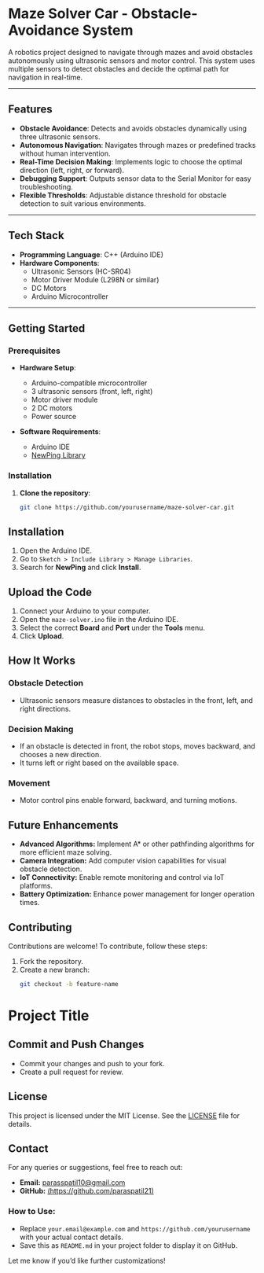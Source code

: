 # **Maze Solver Car - Obstacle-Avoidance System**

A robotics project designed to navigate through mazes and avoid obstacles autonomously using ultrasonic sensors and motor control. This system uses multiple sensors to detect obstacles and decide the optimal path for navigation in real-time.

---

## **Features**

- **Obstacle Avoidance**: Detects and avoids obstacles dynamically using three ultrasonic sensors.  
- **Autonomous Navigation**: Navigates through mazes or predefined tracks without human intervention.  
- **Real-Time Decision Making**: Implements logic to choose the optimal direction (left, right, or forward).  
- **Debugging Support**: Outputs sensor data to the Serial Monitor for easy troubleshooting.  
- **Flexible Thresholds**: Adjustable distance threshold for obstacle detection to suit various environments.  

---

## **Tech Stack**

- **Programming Language**: C++ (Arduino IDE)  
- **Hardware Components**:
  - Ultrasonic Sensors (HC-SR04)  
  - Motor Driver Module (L298N or similar)  
  - DC Motors  
  - Arduino Microcontroller  

---

## **Getting Started**

### **Prerequisites**

- **Hardware Setup**:  
  - Arduino-compatible microcontroller  
  - 3 ultrasonic sensors (front, left, right)  
  - Motor driver module  
  - 2 DC motors  
  - Power source  

- **Software Requirements**:  
  - Arduino IDE  
  - [NewPing Library](https://bitbucket.org/teckel12/arduino-new-ping/wiki/Home)  

### **Installation**

1. **Clone the repository**:  
   ```bash
   git clone https://github.com/yourusername/maze-solver-car.git
## Installation

1. Open the Arduino IDE.
2. Go to `Sketch > Include Library > Manage Libraries`.
3. Search for **NewPing** and click **Install**.

## Upload the Code

1. Connect your Arduino to your computer.
2. Open the `maze-solver.ino` file in the Arduino IDE.
3. Select the correct **Board** and **Port** under the **Tools** menu.
4. Click **Upload**.

## How It Works

### Obstacle Detection
- Ultrasonic sensors measure distances to obstacles in the front, left, and right directions.

### Decision Making
- If an obstacle is detected in front, the robot stops, moves backward, and chooses a new direction.
- It turns left or right based on the available space.

### Movement
- Motor control pins enable forward, backward, and turning motions.

## Future Enhancements

- **Advanced Algorithms:** Implement A* or other pathfinding algorithms for more efficient maze solving.
- **Camera Integration:** Add computer vision capabilities for visual obstacle detection.
- **IoT Connectivity:** Enable remote monitoring and control via IoT platforms.
- **Battery Optimization:** Enhance power management for longer operation times.

## Contributing

Contributions are welcome! To contribute, follow these steps:

1. Fork the repository.
2. Create a new branch:
   ```bash
   git checkout -b feature-name
# Project Title

## Commit and Push Changes
- Commit your changes and push to your fork.
- Create a pull request for review.

## License
This project is licensed under the MIT License. See the [LICENSE](LICENSE) file for details.

## Contact
For any queries or suggestions, feel free to reach out:
- **Email:** [parasspatil10@gmail.com](mailto:parasspatil10@gmail.com)
- **GitHub:** [(https://github.com/paraspatil21)]((https://github.com/paraspatil21))

### How to Use:
- Replace `your.email@example.com` and `https://github.com/yourusername` with your actual contact details.
- Save this as `README.md` in your project folder to display it on GitHub. 

Let me know if you’d like further customizations!



